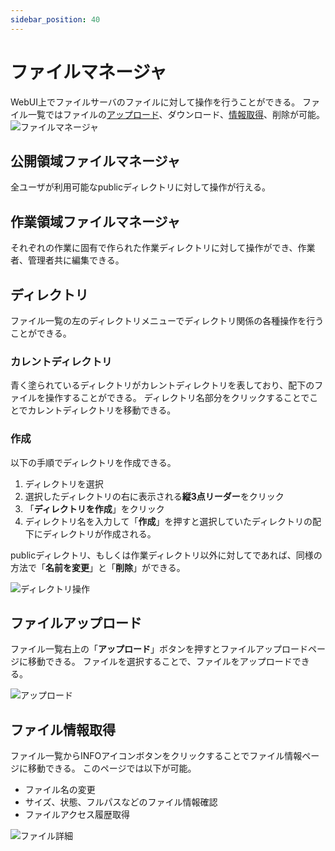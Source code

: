 ```yaml
---
sidebar_position: 40
---
```

# ファイルマネージャ
WebUI上でファイルサーバのファイルに対して操作を行うことができる。
ファイル一覧ではファイルの[アップロード](#ファイルアップロード)、ダウンロード、[情報取得](#ファイル情報取得)、削除が可能。
![ファイルマネージャ](/img/FileManager.png)

## 公開領域ファイルマネージャ
全ユーザが利用可能なpublicディレクトリに対して操作が行える。

## 作業領域ファイルマネージャ
それぞれの作業に固有で作られた作業ディレクトリに対して操作ができ、作業者、管理者共に編集できる。

## ディレクトリ
ファイル一覧の左のディレクトリメニューでディレクトリ関係の各種操作を行うことができる。

### カレントディレクトリ
青く塗られているディレクトリがカレントディレクトリを表しており、配下のファイルを操作することができる。
ディレクトリ名部分をクリックすることでことでカレントディレクトリを移動できる。

### 作成
以下の手順でディレクトリを作成できる。
1. ディレクトリを選択
2. 選択したディレクトリの右に表示される**縦3点リーダー**をクリック
3. 「**ディレクトリを作成**」をクリック
4. ディレクトリ名を入力して「**作成**」を押すと選択していたディレクトリの配下にディレクトリが作成される。

publicディレクトリ、もしくは作業ディレクトリ以外に対してであれば、同様の方法で「**名前を変更**」と「**削除**」ができる。

![ディレクトリ操作](/img/FileManagerDirectory.png)

## ファイルアップロード
ファイル一覧右上の「**アップロード**」ボタンを押すとファイルアップロードページに移動できる。
ファイルを選択することで、ファイルをアップロードできる。

![アップロード](/img/FileUpload.png)

## ファイル情報取得

ファイル一覧からINFOアイコンボタンをクリックすることでファイル情報ページに移動できる。
このページでは以下が可能。
- ファイル名の変更
- サイズ、状態、フルパスなどのファイル情報確認
- ファイルアクセス履歴取得

![ファイル詳細](/img/FileInfo.png)


